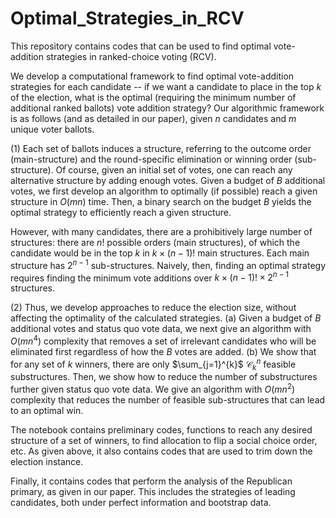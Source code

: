 # Optimal_Strategies_in_RCV
This repository contains codes that can be used to find optimal vote-addition strategies in ranked-choice voting (RCV). 

We develop a computational framework to find optimal vote-addition strategies for each candidate -- if we want a candidate to place in the top $k$ of the election, what is the optimal (requiring the minimum number of additional ranked ballots) vote addition strategy? Our algorithmic framework is as follows (and as detailed in our paper), given $n$ candidates and $m$ unique voter ballots.

(1) Each set of ballots induces a structure, referring to the outcome order (main-structure) and the round-specific elimination or winning order (sub-structure). Of course, given an initial set of votes, one can reach any alternative structure by adding enough votes.  Given a budget of $B$ additional votes, we first develop an algorithm to optimally (if possible) reach a given structure in $O(mn)$ time. Then, a binary search on the budget $B$ yields the optimal strategy to efficiently reach a given structure. 

However, with many candidates, there are a prohibitively large number of structures: there are $n!$ possible orders (main structures), of which the candidate would be in the top $k$ in $k \times (n - 1)!$ main structures. Each main structure has $2^{n-1}$ sub-structures. Naively, then, finding an optimal strategy requires finding the minimum vote additions over $k \times (n - 1)! \times 2^{n-1}$ structures.  

(2) Thus, we develop approaches to reduce the election size, without affecting the optimality of the calculated strategies. (a) Given a budget of $B$ additional votes and status quo vote data, we next give an algorithm with $O(mn^4)$ complexity that removes a set of irrelevant candidates who will be eliminated first regardless of how the $B$ votes are added. (b) We show that for any set of $k$ winners, there are only $\sum_{j=1}^{k}$ $\mathcal{C}^n_k$ feasible substructures. Then, we show how to reduce the number of substructures further given status quo vote data. We give an algorithm with $O(mn^2)$ complexity that reduces the number of feasible sub-structures that can lead to an optimal win. 

The notebook contains preliminary codes, functions to reach any desired structure of a set of winners, to find allocation to flip a social choice order, etc. As given above, it also contains codes that are used to trim down the election instance.

Finally, it contains codes that perform the analysis of the Republican primary, as given in our paper. This includes the strategies of leading candidates, both under perfect information and bootstrap data. 
